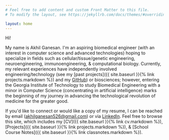 ```yaml
---
# Feel free to add content and custom Front Matter to this file.
# To modify the layout, see https://jekyllrb.com/docs/themes/#overriding-theme-defaults

layout: home
---
```

Hi!

My name is Akhil Ganesan. I'm an aspiring biomedical engineer (with an interest in computer science and advanced technologies) hoping to specialize in fields such as cellular/tissue/genetic engineering, neuroengineering, immunoengineering, & computational biology. Currently, my relevant experiences have independently involved engineering/technology (see my [past projects]({{ site.baseurl }}{% link projects.markdown %}) and my [GitHub](https://github.com/akhil-ganesan)) or biosciences; however, entering the Georgia Institute of Technology to study Biomedical Engineering with a minor in Computer Science (concentrating in artificial intelligence) marks the beginning of my journey in advancing the technological revolution of medicine for the greater good.

If you'd like to connect or would like a copy of my resume, I can be reached by email ([akhilganesan526@gmail.com](mailto:akhilganesan526@gmail.com)) or via [LinkedIn](https://www.linkedin.com/in/akhil-ganesan). Feel free to browse this site, which includes my [CV]({{ site.baseurl }}{% link cv.markdown %}), [Projects]({{ site.baseurl }}{% link projects.markdown %}), & [School Course Notes]({{ site.baseurl }}{% link classnotes.markdown %}).